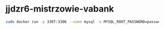 # jjdzr6-mistrzowie-vabank

```bash
sudo docker run -p 3307:3306 --name mysql -e MYSQL_ROOT_PASSWORD=password -e MYSQL_DATABASE=mistrzowieVaBank --rm -d mysql

```